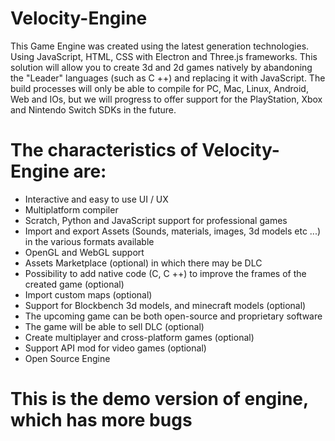 # Velocity-Engine
This Game Engine was created using the latest generation technologies. Using JavaScript, HTML, CSS with Electron and Three.js frameworks. This solution will allow you to create 3d and 2d games natively by abandoning the "Leader" languages (such as C ++) and replacing it with JavaScript. The build processes will only be able to compile for PC, Mac, Linux, Android, Web and IOs, but we will progress to offer support for the PlayStation, Xbox and Nintendo Switch SDKs in the future.

# The characteristics of Velocity-Engine are:
- Interactive and easy to use UI / UX
- Multiplatform compiler
- Scratch, Python and JavaScript support for professional games
- Import and export Assets (Sounds, materials, images, 3d models etc ...) in the various formats available
- OpenGL and WebGL support
- Assets Marketplace (optional) in which there may be DLC
- Possibility to add native code (C, C ++) to improve the frames of the created game (optional)
- Import custom maps (optional)
- Support for Blockbench 3d models, and minecraft models (optional)
- The upcoming game can be both open-source and proprietary software
- The game will be able to sell DLC (optional)
- Create multiplayer and cross-platform games (optional)
- Support API mod for video games (optional)
- Open Source Engine 







# This is the demo version of engine, which has more bugs
